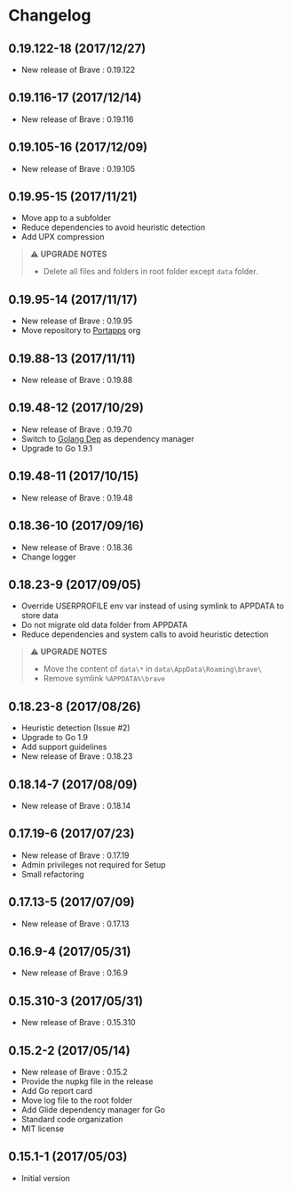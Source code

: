 # Changelog

## 0.19.122-18 (2017/12/27)

* New release of Brave : 0.19.122

## 0.19.116-17 (2017/12/14)

* New release of Brave : 0.19.116

## 0.19.105-16 (2017/12/09)

* New release of Brave : 0.19.105

## 0.19.95-15 (2017/11/21)

* Move app to a subfolder
* Reduce dependencies to avoid heuristic detection
* Add UPX compression

> :warning: **UPGRADE NOTES**
> * Delete all files and folders in root folder except `data` folder.

## 0.19.95-14 (2017/11/17)

* New release of Brave : 0.19.95
* Move repository to [Portapps](https://github.com/portapps) org

## 0.19.88-13 (2017/11/11)

* New release of Brave : 0.19.88

## 0.19.48-12 (2017/10/29)

* New release of Brave : 0.19.70
* Switch to [Golang Dep](https://github.com/golang/dep) as dependency manager
* Upgrade to Go 1.9.1

## 0.19.48-11 (2017/10/15)

* New release of Brave : 0.19.48

## 0.18.36-10 (2017/09/16)

* New release of Brave : 0.18.36
* Change logger

## 0.18.23-9 (2017/09/05)

* Override USERPROFILE env var instead of using symlink to APPDATA to store data
* Do not migrate old data folder from APPDATA
* Reduce dependencies and system calls to avoid heuristic detection

> :warning: **UPGRADE NOTES**
> * Move the content of `data\*` in `data\AppData\Roaming\brave\`
> * Remove symlink `%APPDATA%\brave`

## 0.18.23-8 (2017/08/26)

* Heuristic detection (Issue #2)
* Upgrade to Go 1.9
* Add support guidelines
* New release of Brave : 0.18.23

## 0.18.14-7 (2017/08/09)

* New release of Brave : 0.18.14

## 0.17.19-6 (2017/07/23)

* New release of Brave : 0.17.19
* Admin privileges not required for Setup
* Small refactoring

## 0.17.13-5 (2017/07/09)

* New release of Brave : 0.17.13

## 0.16.9-4 (2017/05/31)

* New release of Brave : 0.16.9

## 0.15.310-3 (2017/05/31)

* New release of Brave : 0.15.310

## 0.15.2-2 (2017/05/14)

* New release of Brave : 0.15.2
* Provide the nupkg file in the release
* Add Go report card
* Move log file to the root folder
* Add Glide dependency manager for Go
* Standard code organization
* MIT license

## 0.15.1-1 (2017/05/03)

* Initial version
